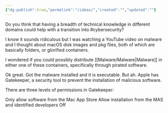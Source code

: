 ```yaml
---
{"dg-publish":true,"permalink":"/ideas/","created":"","updated":""}
---
```




Do you think that having a breadth of technical knowledge in different domains could help with a transition into #cybersecurity?

I know it sounds ridiculous but I was watching a YouTube video on malware and I thought about macOS disk images and pkg files, both of which are basically folders, or glorified containers.

I wondered if you could possibly distribute [[Malware/Malware\|Malware]] in either one of these containers, specifically through pirated software. 

Ok great. Got the malware installed and it is executable. But ah. Apple has Gatekeeper, a security tool to prevent the installation of malicious software.

There are three levels of permissions in Gatekeeper:

Only allow software from the Mac App Store
Allow installation from the MAS and identified developers 
Off

